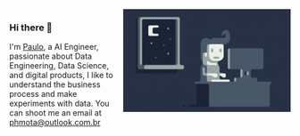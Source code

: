 <img alt="Night Coding" src="https://raw.githubusercontent.com/AVS1508/AVS1508/master/assets/Night-Coding.gif" align="right">

### Hi there 👋
I'm [Paulo](https://www.linkedin.com/in/paulo-mota-955218a2/), a AI Engineer, passionate about Data Engineering, Data Science, and digital products, I like to understand the business process and make experiments with data.
You can shoot me an email at phmota@outlook.com.br
